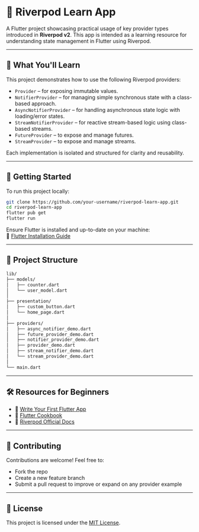 # 📱 Riverpod Learn App

A Flutter project showcasing practical usage of key provider types introduced in **Riverpod v2**. This app is intended as a learning resource for understanding state management in Flutter using Riverpod.

---

## 🧠 What You'll Learn

This project demonstrates how to use the following Riverpod providers:

- `Provider` – for exposing immutable values.
- `NotifierProvider` – for managing simple synchronous state with a class-based approach.
- `AsyncNotifierProvider` – for handling asynchronous state logic with loading/error states.
- `StreamNotifierProvider` – for reactive stream-based logic using class-based streams.
- `FutureProvider` – to expose and manage futures.
- `StreamProvider` – to expose and manage streams.

Each implementation is isolated and structured for clarity and reusability.

---

## 🚀 Getting Started

To run this project locally:

```bash
git clone https://github.com/your-username/riverpod-learn-app.git
cd riverpod-learn-app
flutter pub get
flutter run
```

Ensure Flutter is installed and up-to-date on your machine:  
📎 [Flutter Installation Guide](https://docs.flutter.dev/get-started/install)

---

## 📁 Project Structure

```bash
lib/
├── models/
│   ├── counter.dart
│   └── user_model.dart
│
├── presentation/
│   ├── custom_button.dart
│   └── home_page.dart
│
├── providers/
│   ├── async_notifier_demo.dart
│   ├── future_provider_demo.dart
│   ├── notifier_provider_demo.dart
│   ├── provider_demo.dart
│   ├── stream_notifier_demo.dart
│   └── stream_provider_demo.dart
│
└── main.dart
```

---

## 🛠 Resources for Beginners

- 📘 [Write Your First Flutter App](https://docs.flutter.dev/get-started/codelab)
- 🍳 [Flutter Cookbook](https://docs.flutter.dev/cookbook)
- 📖 [Riverpod Official Docs](https://riverpod.dev)

---

## 🤝 Contributing

Contributions are welcome! Feel free to:

- Fork the repo
- Create a new feature branch
- Submit a pull request to improve or expand on any provider example

---

## 📄 License

This project is licensed under the [MIT License](LICENSE).
